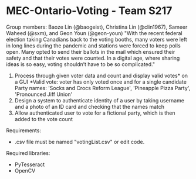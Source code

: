 # MEC-Ontario-Voting - Team S217
Group members: Baoze Lin (@baogeist), Christina Lin (@clin1967), Sameer Waheed (@sxm), and Geon Youn (@geon-youn)
"With the recent federal election taking Canadians back to the voting booths, many
voters were left in long lines during the pandemic and stations were forced to keep polls
open. Many opted to send their ballots in the mail which ensured their safety and that
their votes were counted. In a digital age, where sharing ideas is so easy, voting
shouldn’t have to be so complicated."

1. Process through given voter data and count and display valid votes* on a GUI
*Valid vote: voter has only voted once and for a single candidate
Party names: 'Socks and Crocs Reform League', 'Pineapple Pizza Party', 'Pronounced Jiff
Union'
2. Design a system to authenticate identity of a user by taking username and a photo
of an ID card and checking that the names match
3. Allow authenticated user to vote for a fictional party, which is then added to the
vote count

Requirements:
- .csv file must be named "votingList.csv" or edit code. 

Required libraries:
- PyTesseract
- OpenCV

